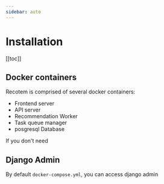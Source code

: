 ```yaml
---
sidebar: auto
---
```


# Installation

[[toc]]

## Docker containers

Recotem is comprised of several docker containers:

- Frontend server
- API server
- Recommendation Worker
- Task queue manager
- posgresql Database

If you don't need

## Django Admin

By default `docker-compose.yml`, you can access django admin
